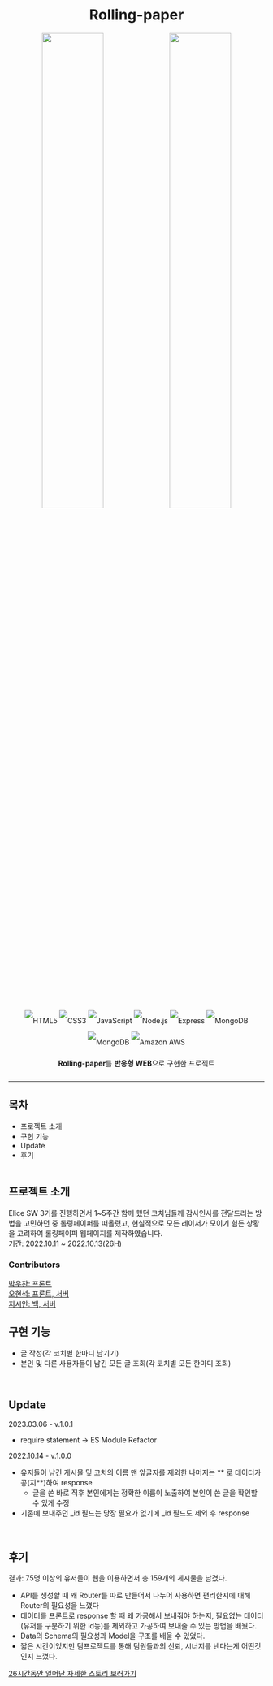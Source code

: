 <div align=center>
  <h1>Rolling-paper</h1>
  <img src="https://raw.githubusercontent.com/SIYEA0405/Rolling-paper/main/readmeImgs/main.png" width="49%" height="49%"/>
  <img src="https://raw.githubusercontent.com/SIYEA0405/Rolling-paper/main/readmeImgs/coach.png" width="49%" height="49%"/>
</div>

<!-- bedge -->
<p align="center" style="line-height: 3;">
  <img alt="HTML5" src="https://img.shields.io/badge/HTML5-E34F26?style=for-the-badge&logo=HTML5&logoColor=white"/>
  <img alt="CSS3" src="https://img.shields.io/badge/CSS3-1572B6?style=for-the-badge&logo=CSS3&logoColor=white"/>
  <img alt="JavaScript" src="https://img.shields.io/badge/JavaScript-F7DF1E?style=for-the-badge&logo=JavaScript&logoColor=white"/>
  <img alt="Node.js" src="https://img.shields.io/badge/Node.js-339933?style=for-the-badge&logo=Node.js&logoColor=white"/>
  <img alt="Express" src="https://img.shields.io/badge/Express-000000?style=for-the-badge&logo=Express&logoColor=white"/>
  <img alt="MongoDB" src="https://img.shields.io/badge/MongoDB-47A248?style=for-the-badge&logo=MongoDB&logoColor=white"/>
  <img alt="MongoDB" src="https://img.shields.io/badge/Mongoose-800?style=for-the-badge&logo=&logoColor=white"/>
  <img alt="Amazon AWS" src="https://img.shields.io/badge/Amazon AWS-232F3E?style=for-the-badge&logo=Amazon AWS&logoColor=f89400"/>
  <br>
  <b>Rolling-paper</b>를 <b>반응형 WEB</b>으로 구현한 프로젝트
</p>


<hr>


## 목차
- 프로젝트 소개
- 구현 기능
- Update
- 후기
<br><br>

프로젝트 소개
---
Elice SW 3기를 진행하면서 1~5주간 함께 했던 코치님들께 감사인사를 전달드리는 방법을 고민하던 중 롤링페이퍼를 떠올렸고, 현실적으로 모든 레이서가 모이기 힘든 상황을 고려하여 롤링페이퍼 웹페이지를 제작하였습니다.
<br>
기간: 2022.10.11 ~ 2022.10.13(26H)
<br>

### Contributors
<a href="https://github.com/Croossh">박우찬: 프론트</a><br>
<a href="https://github.com/LucetTin5">오현석: 프론트, 서버</a><br>
<a href="https://github.com/SIYEA0405">지시안: 백, 서버</a><br>

구현 기능
---
- 글 작성(각 코치별 한마디 남기기)
- 본인 및 다른 사용자들이 남긴 모든 글 조회(각 코치별 모든 한마디 조회)
<br>

Update
---
2023.03.06 - v.1.0.1
- require statement -> ES Module Refactor

2022.10.14 - v.1.0.0
- 유저들이 남긴 게시물 및 코치의 이름 맨 앞글자를 제외한 나머지는 ** 로 데이터가공(지**)하여 response
    - 글을 쓴 바로 직후 본인에게는 정확한 이름이 노출하여 본인이 쓴 글을 확인할 수 있게 수정
- 기존에 보내주던 _id 필드는 당장 필요가 없기에 _id 필드도 제외 후 response 
<br>

후기
---
결과: 75명 이상의 유저들이 웹을 이용하면서 총 159개의 게시물을 남겼다.
- API를 생성할 때 왜 Router를 따로 만들어서 나누어 사용하면 편리한지에 대해 Router의 필요성을 느꼈다
- 데이터를 프론트로 response 할 때 왜 가공해서 보내줘야 하는지, 필요없는 데이터(유저를 구분하기 위한 id등)를 제외하고 가공하여 보내줄 수 있는 방법을 배웠다.
- Data의 Schema의 필요성과 Model을 구조를 배울 수 있었다.
- 짧은 시간이었지만 팀프로젝트를 통해 팀원들과의 신뢰, 시너지를 낸다는게 어떤것인지 느꼈다.

<a href="https://siyea.notion.site/ver_1-0-0_-72b108033f2c4851827a29284a94b660">
26시간동안 일어난 자세한 스토리 보러가기</a>
